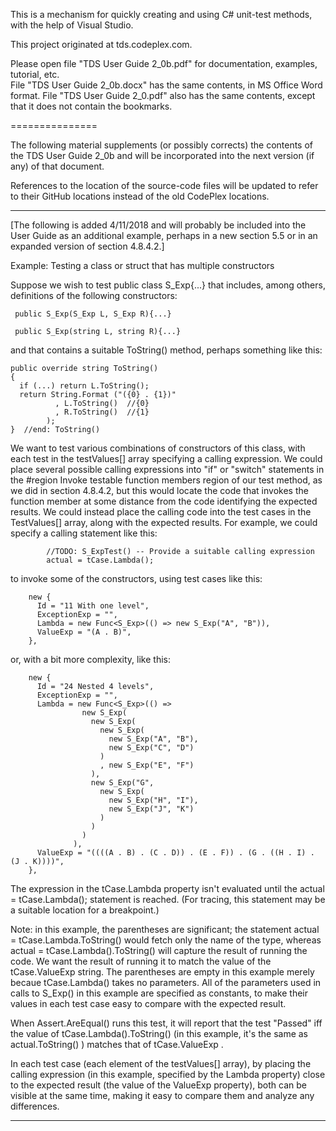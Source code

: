 This is a mechanism for quickly creating and using C# unit-test methods, with the help of Visual Studio.

This project originated at tds.codeplex.com.

Please open file "TDS User Guide 2_0b.pdf" for documentation, examples, tutorial, etc.  
File "TDS User Guide 2_0b.docx" has the same contents, in MS Office Word format.
File "TDS User Guide 2_0.pdf" also has the same contents, except that it does not contain the bookmarks.

===============

The following material supplements (or possibly corrects) the contents of the
TDS User Guide 2_0b and will be incorporated into the next version (if any)
of that document.

References to the location of the source-code files will be updated to 
refer to their GitHub locations instead of the old CodePlex locations.

---------------
[The following is added 4/11/2018 and will probably be included into the
User Guide as an additional example, perhaps in a new section 5.5
or in an expanded version of section 4.8.4.2.]

Example: Testing a class or struct that has multiple constructors

Suppose we wish to test public class S_Exp{...} that includes, among
others, definitions of the following constructors:

     public S_Exp(S_Exp L, S_Exp R){...}

     public S_Exp(string L, string R){...}

and that contains a suitable ToString() method, perhaps something like this:

    public override string ToString()
    {
      if (...) return L.ToString();
      return String.Format ("({0} . {1})"
              , L.ToString()  //{0}
              , R.ToString()  //{1}
            );
    }  //end: ToString()
 
We want to test various combinations of constructors of this class, with each test in
the testValues[] array specifying a calling expression.  We could place several possible
calling expressions into "if" or "switch" statements in the
          #region Invoke testable function members
region of our test method, as we did in section 4.8.4.2, but this would locate the code
that invokes the function member at some distance from the code identifying the
expected results.  We could instead place the calling code into the test cases in the
TestValues[] array, along with the expected results.  For example, we could specify
a calling statement like this:

            //TODO: S_ExpTest() -- Provide a suitable calling expression
            actual = tCase.Lambda();

to invoke some of the constructors, using test cases like this:

        new {
          Id = "11 With one level",
          ExceptionExp = "",
          Lambda = new Func<S_Exp>(() => new S_Exp("A", "B")),
          ValueExp = "(A . B)",
        },

or, with a bit more complexity, like this:

        new {
          Id = "24 Nested 4 levels",
          ExceptionExp = "",
          Lambda = new Func<S_Exp>(() =>
                    new S_Exp(
                      new S_Exp(
                        new S_Exp(
                          new S_Exp("A", "B"),
                          new S_Exp("C", "D")
                        )
                        , new S_Exp("E", "F")
                      ),
                      new S_Exp("G",
                        new S_Exp(
                          new S_Exp("H", "I"),
                          new S_Exp("J", "K")
                        )
                      )
                    )
                  ),
          ValueExp = "((((A . B) . (C . D)) . (E . F)) . (G . ((H . I) . (J . K))))",
        },

The expression in the tCase.Lambda property isn't evaluated until the
            actual = tCase.Lambda();
statement is reached.  (For tracing, this statement may be a suitable location for a breakpoint.)

Note: in this example, the parentheses are significant; the statement
   actual = tCase.Lambda.ToString()  would fetch only the name of the type, whereas
   actual = tCase.Lambda().ToString()  will capture the result of running the code.
   We want the result of running it to match the value of the tCase.ValueExp string.
   The parentheses are empty in this example merely becaue tCase.Lambda() takes
   no parameters.  All of the parameters used in calls to S_Exp() in this example
   are specified as constants, to make their values in each test case easy to compare
   with the expected result.

When Assert.AreEqual() runs this test, it will report that the test "Passed" iff
  the value of tCase.Lambda().ToString()
  (in this example, it's the same as actual.ToString() )
  matches that of tCase.ValueExp .

In each test case (each element of the testValues[] array),
   by placing the calling expression (in this example, specified by
   the Lambda property) close to the expected result (the value of
   the ValueExp property), both can be visible at the same time,
   making it easy to compare them and analyze any differences.

---------------
